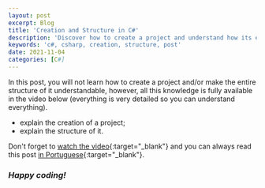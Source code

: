 ```yaml
---
layout: post
excerpt: Blog
title: 'Creation and Structure in C#'
description: 'Discover how to create a project and understand how its entire structure works in the C# programming language. Get answers to your questions with the theory and examples presented.'
keywords: 'c#, csharp, creation, structure, post'
date: 2021-11-04
categories: [C#]
---
```


In this post, you will not learn how to create a project and/or make the entire structure of it understandable, however, all this knowledge is fully available in the video below (everything is very detailed so you can understand everything).

- explain the creation of a project;
- explain the structure of it.

Don't forget to [watch the video](https://youtu.be/TWe8RFTLe6Q){:target="\_blank"} and you can always read this post [in Portuguese](https://caffeinealgorithm.com/blog/20211104/criacao-e-estrutura-em-csharp/){:target="\_blank"}.

### _Happy coding!_
